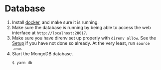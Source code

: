 # Database

1. Install [docker](https://docs.docker.com/engine/installation/#supported-platforms), and make sure it is running.
1. Make sure the database is running by being able to access the web interface at `http://localhost:28017`.
1. Make sure you have direnv set up properly with `direnv allow`. See the [Setup](setup.md) if you have not done so already. At the very least, run `source .env`.
1. Start the MongoDB database.
    ```bash
    $ yarn db
    ```
